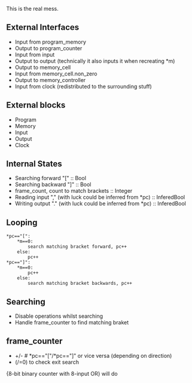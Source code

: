 This is the real mess.

External Interfaces
-------------------
* Input from program_memory
* Output to program_counter
* Input from input
* Output to output (technically it also inputs it when recreating *m)
* Output to memory_cell
* Input from memory_cell.non_zero
* Output to memory_controller
* Input from clock (redistributed to the surrounding stuff)

External blocks
---------------
* Program
* Memory
* Input
* Output
* Clock

Internal States
---------------
* Searching forward "[" :: Bool
* Searching backward "]" :: Bool
* frame_count, count to match brackets :: Integer
* Reading input "," (with luck could be inferred from *pc)  :: InferedBool
* Writing output "." (with luck could be inferred from *pc) :: InferedBool

Looping
-------

    *pc=="[":
        *m==0:
            search matching bracket forward, pc++
        else:
            pc++
    *pc=="]":
        *m==0:
            pc++
        else:
            search matching bracket backwards, pc++


Searching
---------
* Disable operations whilst searching
* Handle frame_counter to find matching braket

frame_counter
-------------
* +/- # *pc=="["/*pc=="]" or vice versa (depending on direction)
* (/=0) to check exit search

{8-bit binary counter with 8-input OR} will do

